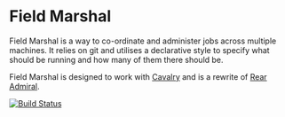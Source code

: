 # Field Marshal

Field Marshal is a way to co-ordinate and administer jobs across multiple machines. It relies on git and utilises a declarative style to specify what should be running and how many of them there should be.

Field Marshal is designed to work with [Cavalry](https://github.com/davidbanham/cavalry) and is a rewrite of [Rear Admiral](https://github.com/PinionTech/rear-admiral).

[![Build Status](https://travis-ci.org/davidbanham/field-marshal.png?branch=master)](https://travis-ci.org/davidbanham/field-marshal)
